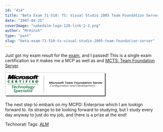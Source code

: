 ```yaml
---
id: "414"
title: "Beta Exam 71-510: TS: Visual Studio 2005 Team Foundation Server"
date: "2007-04-25"
coverImage: "nakedalm-logo-128-link-2-2.png"
author: "MrHinsh"
type: "post"
slug: "beta-exam-71-510-ts-visual-studio-2005-team-foundation-server"
---
```


Just got my exam result for the [exam](http://hinshelwood.com/archive/2007/02/08/Beta_Exam_71_510_TS_Visual_Studio_2005_Team_Foundation_Server.aspx), and I passed! This is a single exam certification so it makes me a MCP as well as and [MCTS: Team Foundation Server](http://go.microsoft.com/?linkid=6176689).

[![](images/BetaExam71510TSVisualStudio2005TeamFound_B631-MCTSrgb_532_thumb2-1-1.png)](http://blog.hinshelwood.com/files/2011/05/GWB-WindowsLiveWriter-BetaExam71510TSVisualStudio2005TeamFound_B631-MCTSrgb_5324.png)

The next step to embark on my MCPD: Enterprise which I am lookign forward to. Its strange to be looking forward to studying, but I study every day anyway to just do my job, and there is a prize at the end!

Technorati Tags: [ALM](http://technorati.com/tags/ALM)




